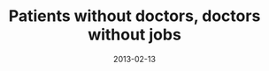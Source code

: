 ---
title: "Patients without doctors, doctors without jobs"
year: 2013
month: "Feb"
day: 13
date: 2013-02-13
href: "http://www.cbc.ca/thecurrent/popupaudio.html?clipIds=2334542486"
lang: "en"
news-publication: "CBC The Current"
---